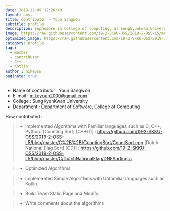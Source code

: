 ```yaml
---
date: 2019-12-09 12:26:40
layout: post
title: Contributor - Youn Sangwon 
subtitle: profile
description: Sophomore in College of Computing, at Sungkyunkwan University
image: https://raw.githubusercontent.com/19-2-SKKU-OSS/2019-2-OSS-L5/master/assets/img/749c490c0490a7aaa3c41f6486874f30.jpg
optimized_image: https://raw.githubusercontent.com/19-2-SKKU-OSS/2019-2-OSS-L5/master/assets/img/749c490c0490a7aaa3c41f6486874f30.jpg
category: profile
tags:
  - member
  - contributor
  - C++
  - Kotlin
author : mikeysw
paginate: true
---
```


- Name of contributor : Youn Sangwon
- E-mail : mikeyoun2000@gmail.com
- College : SungKyunKwan University
- Department : Department of Software, College of Computing

How contributed : 
> - Implemented Algorithms with Familiar languages such as C, C++, Python.
> [Counting Sort] [C++(1)]  : https://github.com/19-2-SKKU-OSS/2019-2-OSS-L5/blob/master/C%2B%2B/CountingSort/CountSort.cpp
> [Dutch National Flag Sort] [C(1)] : https://github.com/19-2-SKKU-OSS/2019-2-OSS-L5/blob/master/C/DutchNationalFlag/DNFSorting.c

> - Optimized Algorithms 

> - Implemented Simple Algorithms with Unfamiliar languages such as Kotlin.

> - Build Team Static Page and Modify.

> - Write comments about the algorithms

